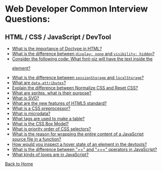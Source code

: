 # Web Developer Common Interview Questions:

## HTML / CSS / JavaScript / DevTool

* [What is the importance of Doctype in HTML?](/interviewQuestions/answers/web-answers.md#what-is-the-importance-of-doctype-in-html)
* [What is the difference between `display: none` and `visibility: hidden`?](/interviewQuestions/answers/web-answers.md#what-is-the-difference-between)
* [Consider the following code: What font-siz will have the text inside the <p> element?](/interviewQuestions/answers/web-answers.md#consider-the-following-code)
* [What is the difference between `sessionStorage` and `localStorage`?]()
* [What are `data-attributes`?]()
* [Explain the difference between Normalize CSS and Reset CSS?]()
* [What are sprites, what is their purpose?]()
* [What is SVG?]()
* [What are the new features of HTML5 standard?]()
* [What is a CSS preprocessor?]()
* [What is microdata?]()
* [What tags are used to make a table?]()
* [What is the CSS Box Model?]()
* [What is priority order of CSS selectors?]()
* [What is the reason for wrapping the entire content of a JavaScript source file in a function?]()
* [How would you inspect a hover state of an element in the devtools?]()
* [What is the difference between "==" and "===" operators in JavaScript?]()
* [What kinds of loops are in JavaScript?]()

[Back to Home](/README.md)

